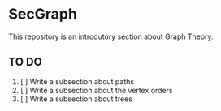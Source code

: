 # SecGraph
This repository is an introdutory section about Graph Theory.


## TO DO

1. [ ] Write a subsection about paths
1. [ ] Write a subsection about the vertex orders
1. [ ] Write a subsection about trees
